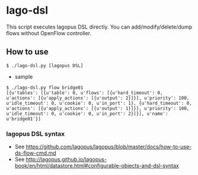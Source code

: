 # lago-dsl
This script executes lagopus DSL directly.
You can add/modify/delete/dump flows without OpenFlow controller.

## How to use

```
$ ./lago-dsl.py [lagopus DSL]
```

- sample
```
$ ./lago-dsl.py flow bridge01
[{u'tables': [{u'table': 0, u'flows': [{u'hard_timeout': 0, u'actions': [{u'apply_actions': [{u'output': 2}]}], u'priority': 100, u'idle_timeout': 0, u'cookie': 0, u'in_port': 1}, {u'hard_timeout': 0, u'actions': [{u'apply_actions': [{u'output': 1}]}], u'priority': 100, u'idle_timeout': 0, u'cookie': 0, u'in_port': 2}]}], u'name': u'bridge01'}]
```

### lagopus DSL syntax
  - See https://github.com/lagopus/lagopus/blob/master/docs/how-to-use-ds-flow-cmd.md
  - See http://lagopus.github.io/lagopus-book/en/html/datastore.html#configurable-objects-and-dsl-syntax
